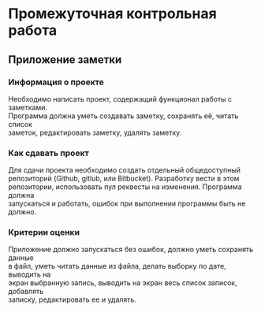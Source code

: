 # Промежуточная контрольная работа

## Приложение заметки

### Информация о проекте

Необходимо написать проект, содержащий функционал работы с заметками.  
Программа должна уметь создавать заметку, сохранять её, читать список  
заметок, редактировать заметку, удалять заметку.


### Как сдавать проект

Для сдачи проекта необходимо создать отдельный общедоступный  
репозиторий (Github, gitlub, или Bitbucket). Разработку вести в этом  
репозитории, использовать пул реквесты на изменения. Программа должна  
запускаться и работать, ошибок при выполнении программы быть не должно.  


### Критерии оценки

Приложение должно запускаться без ошибок, должно уметь сохранять данные  
в файл, уметь читать данные из файла, делать выборку по дате, выводить на  
экран выбранную запись, выводить на экран весь список записок, добавлять  
записку, редактировать ее и удалять.  
